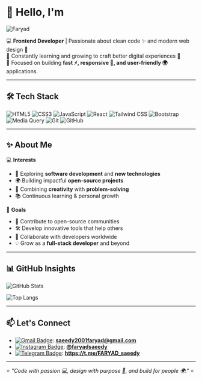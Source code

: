 
# 👋 Hello, I'm 
![Faryad](https://readme-typing-svg.demolab.com?font=Roboto&size=40&pause=1000&color=FF6F61&center=true&width=500&height=60&lines=Faryad+%F0%9F%92%BB+%F0%9F%9A%80+%F0%9F%8C%8D+%F0%9F%8E%A8+%E2%9C%A8)

💻 **Frontend Developer** | Passionate about clean code ✨ and modern web design 🎨  
🌱 Constantly learning and growing to craft better digital experiences 🚀  
🎯 Focused on building **fast ⚡, responsive 📱, and user-friendly 🌍** applications.  

---

## 🛠 Tech Stack
![HTML5](https://img.shields.io/badge/HTML5-E34F26?style=for-the-badge&logo=html5&logoColor=white) 
![CSS3](https://img.shields.io/badge/CSS3-1572B6?style=for-the-badge&logo=css3&logoColor=white) 
![JavaScript](https://img.shields.io/badge/JavaScript-F7DF1E?style=for-the-badge&logo=javascript&logoColor=black) 
![React](https://img.shields.io/badge/React-61DAFB?style=for-the-badge&logo=react&logoColor=black) 
![Tailwind CSS](https://img.shields.io/badge/Tailwind_CSS-06B6D4?style=for-the-badge&logo=tailwind-css&logoColor=white) 
![Bootstrap](https://img.shields.io/badge/Bootstrap-7952B3?style=for-the-badge&logo=bootstrap&logoColor=white) 
![Media Query](https://img.shields.io/badge/Media_Query-FF6F61?style=for-the-badge&logo=css3&logoColor=white) 
![Git](https://img.shields.io/badge/Git-F05032?style=for-the-badge&logo=git&logoColor=white) 
![GitHub](https://img.shields.io/badge/GitHub-181717?style=for-the-badge&logo=github&logoColor=white)  

---

## ✨ About Me

💻 **Interests**

* 🚀 Exploring **software development** and **new technologies**
* 🌍 Building impactful **open-source projects**
* 🎨 Combining **creativity** with **problem-solving**
* 📚 Continuous learning & personal growth

🎯 **Goals**

* 🌟 Contribute to open-source communities
* 🛠️ Develop innovative tools that help others
* 🤝 Collaborate with developers worldwide
* 💡 Grow as a **full-stack developer** and beyond

---

## 📊 GitHub Insights
![GitHub Stats](https://github-readme-stats.vercel.app/api?username=faryadsaeedy&show_icons=true&theme=tokyonight&hide_border=true)  

![Top Langs](https://github-readme-stats.vercel.app/api/top-langs/?username=faryadsaeedy&layout=compact&theme=tokyonight&hide_border=true)  

---

## 📫 Let's Connect
- [![Gmail Badge](https://img.shields.io/badge/Gmail-D14836?style=for-the-badge&logo=gmail&logoColor=white)](mailto:YourEmail@gmail.com): **saeedy2001faryad@gmail.com**
- [![Instagram Badge](https://img.shields.io/badge/Instagram-E4405F?style=for-the-badge&logo=instagram&logoColor=white)](https://instagram.com/YourUsername): **[@faryadsaeedy](https://instagram.com/faryadsaeedy)**
- [![Telegram Badge](https://img.shields.io/badge/Telegram-2CA5E0?style=for-the-badge&logo=telegram&logoColor=white)](https://t.me/YourUsername): **https://t.me/FARYAD_saeedy**


---

⭐ *"Code with passion 💻, design with purpose 🎨, and build for people 🌍."* ⭐
